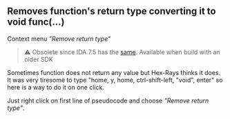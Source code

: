 ## Removes function's return type converting it to void func(...)
Context menu *"Remove return type"*  
> ⚠️ Obsolete since IDA 7.5 has the [same](https://hex-rays.com/products/decompiler/manual/cmd_adddel_rettype.shtml). Available when build with an older SDK

Sometimes function does not return any value but Hex-Rays thinks it does. It was very tiresome to type "home, y, home, ctrl-shift-left, "void", enter" so here is a way to do it on one click.

Just right click on first line of pseudocode and choose *"Remove return type"*.
